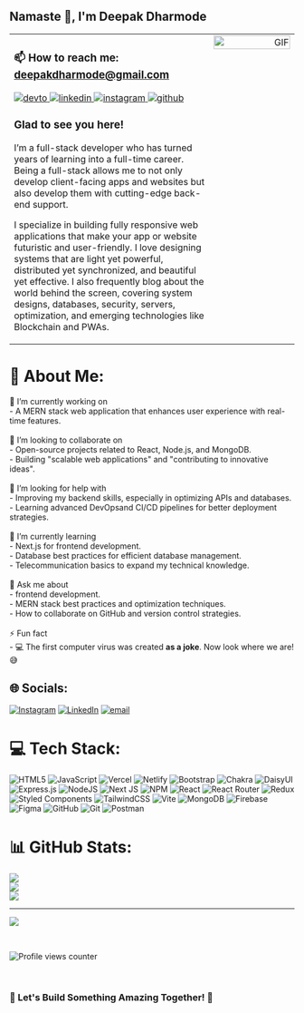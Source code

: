 ## Namaste 🙏, I'm Deepak Dharmode   

<table>
<tr>
<td width="70%" valign="top">

### 📫 How to reach me: deepakdharmode@gmail.com
  
<a href="https://dev.to/deepakdev12" target="_blank">
<img src="https://img.shields.io/badge/dev.to-%2308090A.svg?&style=for-the-badge&logo=dev.to&logoColor=white" alt="devto" />
</a>
<a href="https://linkedin.com/in/deepak-dharmode-3b0111339" target="_blank">
<img src="https://img.shields.io/badge/linkedin-%231E77B5.svg?&style=for-the-badge&logo=linkedin&logoColor=white" alt="linkedin" />
</a>
<a href="https://instagram.com/deepakd.12" target="_blank">
<img src="https://img.shields.io/badge/instagram-%23000000.svg?&style=for-the-badge&logo=instagram&logoColor=white" alt="instagram" />
</a>
<a href="https://github.com/deepakdev12" target="_blank">
<img src="https://img.shields.io/badge/github-%2324292e.svg?&style=for-the-badge&logo=github&logoColor=white" alt="github" />
</a>  

### Glad to see you here!  
I’m a full-stack developer who has turned years of learning into a full-time career. Being a full-stack allows me to not only develop client-facing apps and websites but also develop them with cutting-edge back-end support.

I specialize in building fully responsive web applications that make your app or website futuristic and user-friendly. I love designing systems that are light yet powerful, distributed yet synchronized, and beautiful yet effective. I also frequently blog about the world behind the screen, covering system designs, databases, security, servers, optimization, and emerging technologies like Blockchain and PWAs.

</td>
<td width="30%" align="right" valign="top">

<img src="https://camo.githubusercontent.com/2eedf25c65a9269ed2097998da5fded175a37ee0997c3d2c83dfde65eb6d88a4/68747470733a2f2f6d656469612e74656e6f722e636f6d2f4e4f594633663832625f6741414141432f70726f6772616d6d65722e676966" width="100%" alt="GIF" />

</td>
</tr>
</table>


# 💫 About Me:
🔭 I’m currently working on  <br>- A MERN stack web application that enhances user experience with real-time features.<br><br>👯 I’m looking to collaborate on  <br>- Open-source projects related to React, Node.js, and MongoDB.  <br>- Building "scalable web applications" and "contributing to innovative ideas".  <br><br>🤝 I’m looking for help with  <br>- Improving my backend skills, especially in optimizing APIs and databases.  <br>- Learning advanced DevOpsand CI/CD pipelines for better deployment strategies.  <br><br>🌱 I’m currently learning  <br>- Next.js for frontend development.  <br>- Database best practices for efficient database management.  <br>- Telecommunication basics to expand my technical knowledge.  <br><br>💬 Ask me about  <br>- frontend development.  <br>- MERN stack best practices and optimization techniques.  <br>- How to collaborate on GitHub and version control strategies.  <br><br>⚡ Fun fact  <br>- 💻 The first computer virus was created **as a joke**. Now look where we are! 😅 <br>


## 🌐 Socials:
[![Instagram](https://img.shields.io/badge/Instagram-%23E4405F.svg?logo=Instagram&logoColor=white)](https://instagram.com/deepakd.12) [![LinkedIn](https://img.shields.io/badge/LinkedIn-%230077B5.svg?logo=linkedin&logoColor=white)](https://linkedin.com/in/https://linkedin.com/in/https://www.linkedin.com/in/deepak-dharmode-3b0111339) [![email](https://img.shields.io/badge/Email-D14836?logo=gmail&logoColor=white)](mailto:deepakdharmode12@gmail.com) 

# 💻 Tech Stack:
![HTML5](https://img.shields.io/badge/html5-%23E34F26.svg?style=for-the-badge&logo=html5&logoColor=white) ![JavaScript](https://img.shields.io/badge/javascript-%23323330.svg?style=for-the-badge&logo=javascript&logoColor=%23F7DF1E) ![Vercel](https://img.shields.io/badge/vercel-%23000000.svg?style=for-the-badge&logo=vercel&logoColor=white) ![Netlify](https://img.shields.io/badge/netlify-%23000000.svg?style=for-the-badge&logo=netlify&logoColor=#00C7B7) ![Bootstrap](https://img.shields.io/badge/bootstrap-%238511FA.svg?style=for-the-badge&logo=bootstrap&logoColor=white) ![Chakra](https://img.shields.io/badge/chakra-%234ED1C5.svg?style=for-the-badge&logo=chakraui&logoColor=white) ![DaisyUI](https://img.shields.io/badge/daisyui-5A0EF8?style=for-the-badge&logo=daisyui&logoColor=white) ![Express.js](https://img.shields.io/badge/express.js-%23404d59.svg?style=for-the-badge&logo=express&logoColor=%2361DAFB) ![NodeJS](https://img.shields.io/badge/node.js-6DA55F?style=for-the-badge&logo=node.js&logoColor=white) ![Next JS](https://img.shields.io/badge/Next-black?style=for-the-badge&logo=next.js&logoColor=white) ![NPM](https://img.shields.io/badge/NPM-%23CB3837.svg?style=for-the-badge&logo=npm&logoColor=white) ![React](https://img.shields.io/badge/react-%2320232a.svg?style=for-the-badge&logo=react&logoColor=%2361DAFB) ![React Router](https://img.shields.io/badge/React_Router-CA4245?style=for-the-badge&logo=react-router&logoColor=white) ![Redux](https://img.shields.io/badge/redux-%23593d88.svg?style=for-the-badge&logo=redux&logoColor=white) ![Styled Components](https://img.shields.io/badge/styled--components-DB7093?style=for-the-badge&logo=styled-components&logoColor=white) ![TailwindCSS](https://img.shields.io/badge/tailwindcss-%2338B2AC.svg?style=for-the-badge&logo=tailwind-css&logoColor=white) ![Vite](https://img.shields.io/badge/vite-%23646CFF.svg?style=for-the-badge&logo=vite&logoColor=white) ![MongoDB](https://img.shields.io/badge/MongoDB-%234ea94b.svg?style=for-the-badge&logo=mongodb&logoColor=white) ![Firebase](https://img.shields.io/badge/firebase-a08021?style=for-the-badge&logo=firebase&logoColor=ffcd34) ![Figma](https://img.shields.io/badge/figma-%23F24E1E.svg?style=for-the-badge&logo=figma&logoColor=white) ![GitHub](https://img.shields.io/badge/github-%23121011.svg?style=for-the-badge&logo=github&logoColor=white) ![Git](https://img.shields.io/badge/git-%23F05033.svg?style=for-the-badge&logo=git&logoColor=white) ![Postman](https://img.shields.io/badge/Postman-FF6C37?style=for-the-badge&logo=postman&logoColor=white)
# 📊 GitHub Stats:
![](https://github-readme-stats.vercel.app/api?username=deepakdev12&theme=dark&hide_border=false&include_all_commits=false&count_private=false)<br/>
![](https://github-readme-streak-stats.herokuapp.com/?user=deepakdev12&theme=dark&hide_border=false)<br/>
![](https://github-readme-stats.vercel.app/api/top-langs/?username=deepakdev12&theme=dark&hide_border=false&include_all_commits=false&count_private=false&layout=compact)

---
[![](https://visitcount.itsvg.in/api?id=deepakdev12&icon=0&color=0)](https://visitcount.itsvg.in)

<!-- Proudly created with GPRM ( https://gprm.itsvg.in ) --> 

<br/>  


![Profile views counter](https://komarev.com/ghpvc/?username=deepakdev12&&style=flat-square)  
  

<br/>  


### 🚀 Let's Build Something Amazing Together! 🎉

